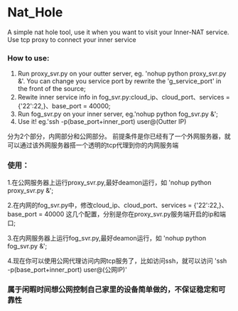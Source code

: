 # Nat_Hole
A simple nat hole tool, use it when you want to visit your Inner-NAT service. Use tcp proxy to connect your inner service

### How to use:
1. Run proxy_svr.py on your outter server, eg. 'nohup python proxy_svr.py &'. You can change you service port by rewrite the 'g_service_port' in the front of the source;
2. Rewite inner service info in fog_svr.py:cloud_ip、cloud_port、services = {'22':22,}、base_port = 40000;
3. Run fog_svr.py on your inner server, eg.'nohup python fog_svr.py &';
4. Use it! eg.'ssh -p(base_port+inner_port) user@(Outter IP)

分为2个部分，内网部分和公网部分。
前提条件是你已经有了一个外网服务器，就可以通过该外网服务器搭一个透明的tcp代理到你的内网服务端

### 使用：

1.在公网服务器上运行proxy_svr.py,最好deamon运行，如 'nohup python proxy_svr.py &';

2.在内网的fog_svr.py中，修改cloud_ip、cloud_port、services = {'22':22,}、base_port = 40000 这几个配置，分别是你在proxy_svr.py服务端开启的ip和端口;

3.在内网服务器上运行fog_svr.py,最好deamon运行，如 'nohup python fog_svr.py &';

4.现在你可以使用公网代理访问内网tcp服务了，比如访问ssh，就可以访问 'ssh -p(base_port+inner_port) user@(公网IP)'

### 属于闲暇时间想公网控制自己家里的设备简单做的，不保证稳定和可靠性
